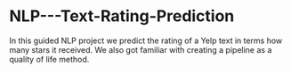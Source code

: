 # NLP---Text-Rating-Prediction
In this guided NLP project we predict the rating of a Yelp text in terms how many stars it received. We also got familiar with creating a pipeline as a quality of life method.
